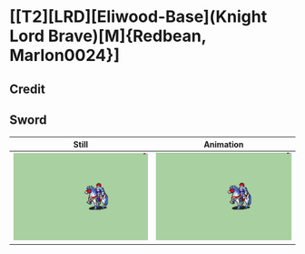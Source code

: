 # [\[T2\]\[LRD\]\[Eliwood-Base\]\(Knight Lord Brave\)\[M\]{Redbean, Marlon0024}]

## Credit


	
## Sword

| Still | Animation |
| :---: | :-------: |
| ![Sword still](./Sword_000.png) | ![Sword animation](./Sword.gif) |
